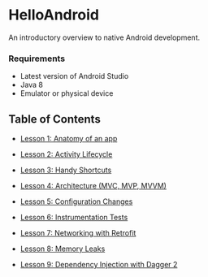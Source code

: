 # HelloAndroid

An introductory overview to native Android development.

### Requirements
  * Latest version of Android Studio
  * Java 8
  * Emulator or physical device
  
## Table of Contents
 * [Lesson 1: Anatomy of an app](lesson1/Lesson1_AnatomyOfAnApp.md/)
 
 * [Lesson 2: Activity Lifecycle](lesson2/Lesson2_ActivityLifecycle.md)
  
 * [Lesson 3: Handy Shortcuts](lesson3/Lesson3_HandyShortcuts.md)
 
 * [Lesson 4: Architecture (MVC, MVP, MVVM)](lesson4/Lesson4_Architecture.md)
 
 * [Lesson 5: Configuration Changes](lesson5/Lesson5_ConfigurationChanges.md)
 
 * [Lesson 6: Instrumentation Tests](lesson6/Lesson6_InstrumentationTests.md)
 
 * [Lesson 7: Networking with Retrofit](lesson7/Lesson7_NetworkingWithRetrofit.md)
 
 * [Lesson 8: Memory Leaks](lesson8/Lesson8_MemoryLeaks.md)
 
 * [Lesson 9: Dependency Injection with Dagger 2](lesson9/Lesson9_DependencyInjectionDagger2.md)